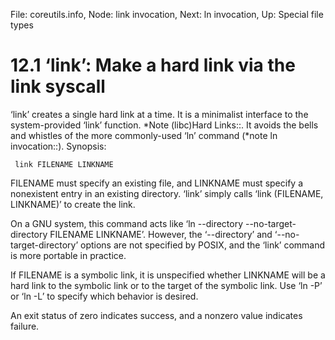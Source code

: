 File: coreutils.info,  Node: link invocation,  Next: ln invocation,  Up: Special file types

12.1 ‘link’: Make a hard link via the link syscall
==================================================

‘link’ creates a single hard link at a time.  It is a minimalist
interface to the system-provided ‘link’ function.  *Note (libc)Hard
Links::.  It avoids the bells and whistles of the more commonly-used
‘ln’ command (*note ln invocation::).  Synopsis:

     link FILENAME LINKNAME

   FILENAME must specify an existing file, and LINKNAME must specify a
nonexistent entry in an existing directory.  ‘link’ simply calls ‘link
(FILENAME, LINKNAME)’ to create the link.

   On a GNU system, this command acts like ‘ln --directory
--no-target-directory FILENAME LINKNAME’.  However, the ‘--directory’
and ‘--no-target-directory’ options are not specified by POSIX, and the
‘link’ command is more portable in practice.

   If FILENAME is a symbolic link, it is unspecified whether LINKNAME
will be a hard link to the symbolic link or to the target of the
symbolic link.  Use ‘ln -P’ or ‘ln -L’ to specify which behavior is
desired.

   An exit status of zero indicates success, and a nonzero value
indicates failure.

